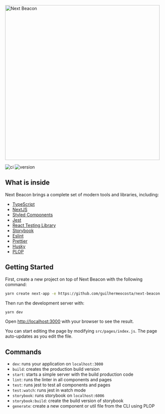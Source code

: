 <img src="https://raw.githubusercontent.com/guilhermeocosta/next-beacon/main/public/images/logo.svg" alt="Next Beacon" width="500" />

![ci](https://github.com/guilhermeocosta/next-beacon/workflows/ci/badge.svg)
![version](https://img.shields.io/github/package-json/v/guilhermeocosta/next-beacon)

## What is inside

Next Beacon brings a complete set of modern tools and libraries, including:

- [TypeScript](https://www.typescriptlang.org/)
- [NextJS](https://nextjs.org/)
- [Styled Components](https://styled-components.com/)
- [Jest](https://jestjs.io/)
- [React Testing Library](https://testing-library.com/docs/react-testing-library/intro)
- [Storybook](https://storybook.js.org/)
- [Eslint](https://eslint.org/)
- [Prettier](https://prettier.io/)
- [Husky](https://github.com/typicode/husky)
- [PLOP](https://plopjs.com/)

## Getting Started

First, create a new project on top of Next Beacon with the following command:

```bash
yarn create next-app -e https://github.com/guilhermeocosta/next-beacon
```

Then run the development server with:

```bash
yarn dev
```

Open [http://localhost:3000](http://localhost:3000) with your browser to see the result.

You can start editing the page by modifying `src/pages/index.js`. The page auto-updates as you edit the file.

## Commands

- `dev`: runs your application on `localhost:3000`
- `build`: creates the production build version
- `start`: starts a simple server with the build production code
- `lint`: runs the linter in all components and pages
- `test`: runs jest to test all components and pages
- `test:watch`: runs jest in watch mode
- `storybook`: runs storybook on `localhost:6006`
- `storybook:build`: create the build version of storybook
- `generate`: create a new component or util file from the CLI using PLOP
